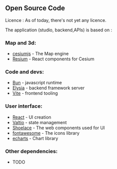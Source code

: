 ## Open Source Code

Licence : As of today, there's not yet any licence.

The application (studio, backend,APIs) is based on : 
  
### Map and 3d:
* [cesiumjs](https://cesium.com/)  - The Map engine
* [Resium](https://resium.reearth.io/) - React components for Cesium

### Code and devs:
* [Bun](https://bun.sh/) - javascript runtime
* [Elysia](https://elysiajs.com/) - backend framework server
* [Vite](https://vitej.dev/) - frontend tooling

### User interface:
* [React](https://react.dev/) - UI creation
* [Valtio](https://valtio.pmnd.rs) - state management
* [Shoelace](https://shoelace.style/) - The web components used for UI
* [fontawesome](https://fontawesome.com/) - The icons library
* [echarts](https://echarts.apache.org/) - Chart library

### Other dependencies:
* TODO